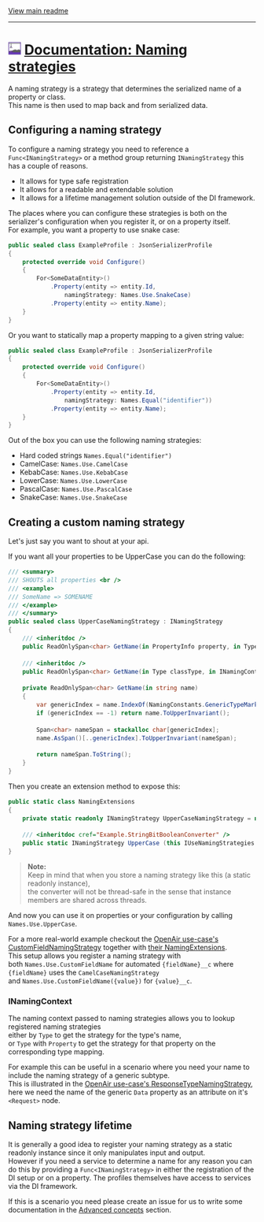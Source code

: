 [//]: # (Header)

<a href="https://github.com/Marvin-Brouwer/FluentSerializer#readme">
	View main readme
</a><hr/>
<h1>
	<img alt="icon" width="26" height="26"
		src="/docs/logo/Logo.default.optimized.svg" />
	<a href="/docs/help/basic-concepts/Naming-strategies.md#readme">
		Documentation: Naming strategies
	</a>
</h1>

[//]: # (Body)

A naming strategy is a strategy that determines the serialized name of a property or class.  
This name is then used to map back and from serialized data.  

## Configuring a naming strategy  
  
To configure a naming strategy you need to reference a `Func<INamingStrategy>` or a method group returning `INamingStrategy` this has a couple of reasons.

- It allows for type safe registration
- It allows for a readable and extendable solution
- It allows for a lifetime management solution outside of the DI framework.

The places where you can configure these strategies is both on the serializer's configuration when you register it, or on a property itself.  
For example, you want a property to use snake case:

```csharp
public sealed class ExampleProfile : JsonSerializerProfile
{
	protected override void Configure()
	{
		For<SomeDataEntity>()
			.Property(entity => entity.Id,
				namingStrategy: Names.Use.SnakeCase)
			.Property(entity => entity.Name);
	}
}
```

Or you want to statically map a property mapping to a given string value:

```csharp
public sealed class ExampleProfile : JsonSerializerProfile
{
	protected override void Configure()
	{
		For<SomeDataEntity>()
			.Property(entity => entity.Id,
				namingStrategy: Names.Equal("identifier"))
			.Property(entity => entity.Name);
	}
}
```

Out of the box you can use the following naming strategies:

- Hard coded strings `Names.Equal("identifier")`
- CamelCase: `Names.Use.CamelCase`
- KebabCase: `Names.Use.KebabCase`
- LowerCase: `Names.Use.LowerCase`
- PascalCase: `Names.Use.PascalCase`
- SnakeCase: `Names.Use.SnakeCase`

## Creating a custom naming strategy

Let's just say you want to shout at your api.

If you want all your properties to be UpperCase you can do the following:

```csharp
/// <summary>
/// SHOUTS all properties <br />
/// <example>
/// SomeName => SOMENAME
/// </example>
/// </summary>
public sealed class UpperCaseNamingStrategy : INamingStrategy
{
	/// <inheritdoc />
	public ReadOnlySpan<char> GetName(in PropertyInfo property, in Type propertyType, in INamingContext _) => GetName(property.Name);

	/// <inheritdoc />
	public ReadOnlySpan<char> GetName(in Type classType, in INamingContext _) => GetName(classType.Name);

	private ReadOnlySpan<char> GetName(in string name)
	{
		var genericIndex = name.IndexOf(NamingConstants.GenericTypeMarker);
		if (genericIndex == -1) return name.ToUpperInvariant();

		Span<char> nameSpan = stackalloc char[genericIndex];
		name.AsSpan()[..genericIndex].ToUpperInvariant(nameSpan);

		return nameSpan.ToString();
	}
}
```

Then you create an extension method to expose this:

```csharp
public static class NamingExtensions
{
	private static readonly INamingStrategy UpperCaseNamingStrategy = new UpperCaseNamingStrategy();

	/// <inheritdoc cref="Example.StringBitBooleanConverter" />
	public static INamingStrategy UpperCase (this IUseNamingStrategies _) => UpperCaseNamingStrategy;
}
```

> **Note:**  
> Keep in mind that when you store a naming strategy like this (a static readonly instance),  
> the converter will not be thread-safe in the sense that instance members are shared across threads.

And now you can use it on properties or your configuration by calling `Names.Use.UpperCase`.

For a more real-world example checkout the [OpenAir use-case's CustomFieldNamingStrategy](/src/FluentSerializer.UseCase.OpenAir/Serializer/NamingStrategies/CustomFieldNamingStrategy.cs) together with [their NamingExtensions](/src/FluentSerializer.UseCase.OpenAir/Serializer/NamingStrategies/NamingExtensions.cs).  
This setup allows you register a naming strategy with  
both `Names.Use.CustomFieldName` for automated `{fieldName}__c` where `{fieldName}` uses the `CamelCaseNamingStrategy`  
and `Names.Use.CustomFieldName({value})` for `{value}__c`.

### INamingContext

The naming context passed to naming strategies allows you to lookup registered naming strategies  
either by `Type` to get the strategy for the type's name,  
or `Type` with `Property` to get the strategy for that property on the corresponding type mapping.  
  
For example this can be useful in a scenario where you need your name to include the naming strategy of a generic subtype.  
This is illustrated in the [OpenAir use-case's ResponseTypeNamingStrategy](/src/FluentSerializer.UseCase.OpenAir/Serializer/NamingStrategies/ResponseTypeNamingStrategy.cs), here we need the name of the generic `Data` property as an attribute on it's `<Request>` node.

## Naming strategy lifetime

It is generally a good idea to register your naming strategy as a static readonly instance since it only manipulates input and output.  
However if you need a service to determine a name for any reason you can do this by providing a `Func<INamingStrategy>` in either the registration of the DI setup or on a property. The profiles themselves have access to services via the DI framework.  
  
If this is a scenario you need please create an issue for us to write some documentation in the [Advanced concepts](https://github.com/Marvin-Brouwer/FluentSerializer#advanced-concepts) section.
